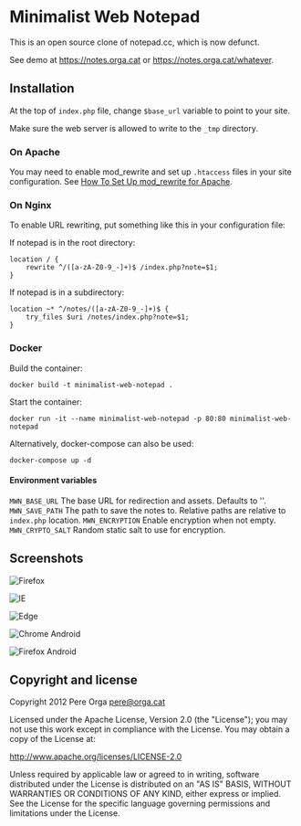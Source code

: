 # Minimalist Web Notepad

This is an open source clone of notepad.cc, which is now defunct.

See demo at https://notes.orga.cat or https://notes.orga.cat/whatever.


## Installation

At the top of `index.php` file, change `$base_url` variable to point to your
site.

Make sure the web server is allowed to write to the `_tmp` directory.

### On Apache

You may need to enable mod_rewrite and set up `.htaccess` files in your site configuration.
See [How To Set Up mod_rewrite for Apache](https://www.digitalocean.com/community/tutorials/how-to-set-up-mod_rewrite-for-apache-on-ubuntu-14-04).

### On Nginx

To enable URL rewriting, put something like this in your configuration file:

If notepad is in the root directory:
```
location / {
    rewrite ^/([a-zA-Z0-9_-]+)$ /index.php?note=$1;
}
```

If notepad is in a subdirectory:
```
location ~* ^/notes/([a-zA-Z0-9_-]+)$ {
    try_files $uri /notes/index.php?note=$1;
}
```
### Docker

Build the container:
```
docker build -t minimalist-web-notepad .
```

Start the container:
```
docker run -it --name minimalist-web-notepad -p 80:80 minimalist-web-notepad
```

Alternatively, docker-compose can also be used:
```
docker-compose up -d
```

#### Environment variables

`MWN_BASE_URL`    The base URL for redirection and assets. Defaults to ''.
`MWN_SAVE_PATH`   The path to save the notes to. Relative paths are relative to `index.php` location.
`MWN_ENCRYPTION`  Enable encryption when not empty.
`MWN_CRYPTO_SALT` Random static salt to use for encryption.

## Screenshots

![Firefox](https://orga.cat/sites/default/files/images/firefox.png)

![IE](https://orga.cat/sites/default/files/images/ie.png)

![Edge](https://orga.cat/sites/default/files/images/edge.png)

![Chrome Android](https://orga.cat/sites/default/files/images/android_chrome_dark.png)

![Firefox Android](https://orga.cat/sites/default/files/images/android_firefox.png)


## Copyright and license

Copyright 2012 Pere Orga <pere@orga.cat>

Licensed under the Apache License, Version 2.0 (the "License");
you may not use this work except in compliance with the License.
You may obtain a copy of the License at:

   http://www.apache.org/licenses/LICENSE-2.0

Unless required by applicable law or agreed to in writing, software
distributed under the License is distributed on an "AS IS" BASIS,
WITHOUT WARRANTIES OR CONDITIONS OF ANY KIND, either express or implied.
See the License for the specific language governing permissions and
limitations under the License.
